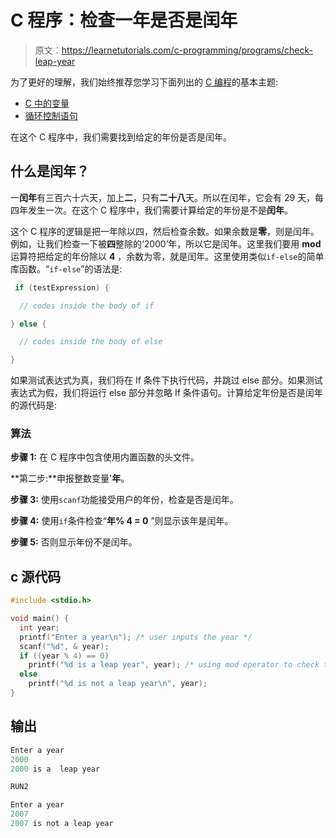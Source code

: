 # C 程序：检查一年是否是闰年

> 原文：<https://learnetutorials.com/c-programming/programs/check-leap-year>

为了更好的理解，我们始终推荐您学习下面列出的 [C 编程](../ "C programming")的基本主题:

*   [C 中的变量](../../c-programming/variables)
*   [循环控制语句](../../c-programming/loop-control-statements)

在这个 C 程序中，我们需要找到给定的年份是否是闰年。

## 什么是闰年？

一**闰年**有三百六十六天，加上**二**，只有**二十八**天。所以在闰年，它会有 29 天，每四年发生一次。在这个 C 程序中，我们需要计算给定的年份是不是**闰年**。

这个 C 程序的逻辑是把一年除以四，然后检查余数。如果余数是**零**，则是闰年。例如，让我们检查一下被**四**整除的‘2000’年，所以它是闰年。这里我们要用 **mod** 运算符把给定的年份除以 **4** ，余数为零，就是闰年。这里使用类似`if-else`的简单库函数。“`if-else`”的语法是:

```c
 if (testExpression) {

  // codes inside the body of if

} else {

  // codes inside the body of else

} 

```

如果测试表达式为真，我们将在 If 条件下执行代码，并跳过 else 部分。如果测试表达式为假，我们将运行 else 部分并忽略 If 条件语句。计算给定年份是否是闰年的源代码是:

### 算法

**步骤 1:** 在 C 程序中包含使用内置函数的头文件。

**第二步:**申报整数变量'**年**。

**步骤 3:** 使用`scanf`功能接受用户的年份，检查是否是闰年。

**步骤 4:** 使用`if`条件检查“**年% 4 = 0** ”则显示该年是闰年。

**步骤 5:** 否则显示年份不是闰年。

## c 源代码

```c
#include <stdio.h>

void main() {
  int year;
  printf("Enter a year\n"); /* user inputs the year */
  scanf("%d", & year);
  if ((year % 4) == 0)
    printf("%d is a leap year", year); /* using mod operator to check the given year is leap year on not */
  else
    printf("%d is not a leap year\n", year);
}

```

## 输出

```c
Enter a year
2000
2000 is a  leap year

RUN2

Enter a year
2007
2007 is not a leap year
```